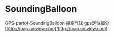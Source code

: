 # SoundingBalloon
GPS-partof-SoundingBalloon 探空气球 gps定位部分
[http://map.umview.com](http://map.umview.com)
